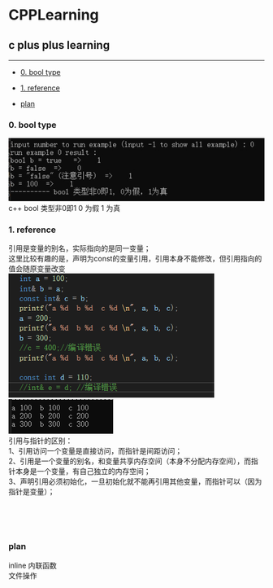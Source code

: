 # CPPLearning
## c plus plus learning <br>
****
* [0. bool type](#0-bool-type) <br>
* [1. reference](#1-reference) <br>


* [plan](#plan) <br>

### 0. bool type
![image](./Example/res/output/e0_bool.jpg) <br>
c++ bool 类型非0即1  0 为假 1 为真 
<br>

### 1. reference
引用是变量的别名，实际指向的是同一变量；<br>
这里比较有趣的是，声明为const的变量引用，引用本身不能修改，但引用指向的值会随原变量改变<br>
![image](./Example/res/output/e1_ref_1.jpg) <br>
![image](./Example/res/output/e1_ref_2.jpg) <br>
引用与指针的区别：<br>
1、引用访问一个变量是直接访问，而指针是间距访问；<br>
2、引用是一个变量的别名，和变量共享内存空间（本身不分配内存空间），而指针本身是一个变量，有自己独立的内存空间；<br>
3、声明引用必须初始化，一旦初始化就不能再引用其他变量，而指针可以（因为指针是变量）；<br>
<br>

<br>
<br>

### plan
inline 内联函数 <br>
文件操作<br>


